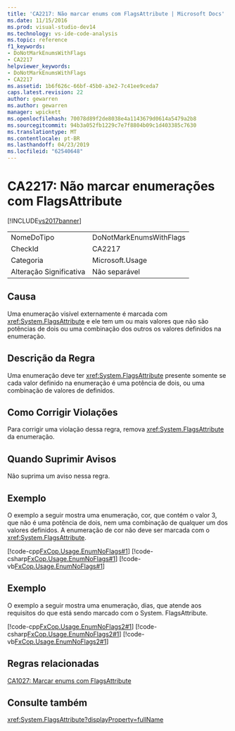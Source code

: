 ```yaml
---
title: 'CA2217: Não marcar enums com FlagsAttribute | Microsoft Docs'
ms.date: 11/15/2016
ms.prod: visual-studio-dev14
ms.technology: vs-ide-code-analysis
ms.topic: reference
f1_keywords:
- DoNotMarkEnumsWithFlags
- CA2217
helpviewer_keywords:
- DoNotMarkEnumsWithFlags
- CA2217
ms.assetid: 1b6f626c-66bf-45b0-a3e2-7c41ee9ceda7
caps.latest.revision: 22
author: gewarren
ms.author: gewarren
manager: wpickett
ms.openlocfilehash: 70078d89f2de8038e4a1143679d0614a5479a2b8
ms.sourcegitcommit: 94b3a052fb1229c7e7f8804b09c1d403385c7630
ms.translationtype: MT
ms.contentlocale: pt-BR
ms.lasthandoff: 04/23/2019
ms.locfileid: "62540648"
---
```

# <a name="ca2217-do-not-mark-enums-with-flagsattribute"></a>CA2217: Não marcar enumerações com FlagsAttribute
[!INCLUDE[vs2017banner](../includes/vs2017banner.md)]

|||
|-|-|
|NomeDoTipo|DoNotMarkEnumsWithFlags|
|CheckId|CA2217|
|Categoria|Microsoft.Usage|
|Alteração Significativa|Não separável|

## <a name="cause"></a>Causa
 Uma enumeração visível externamente é marcada com <xref:System.FlagsAttribute> e ele tem um ou mais valores que não são potências de dois ou uma combinação dos outros os valores definidos na enumeração.

## <a name="rule-description"></a>Descrição da Regra
 Uma enumeração deve ter <xref:System.FlagsAttribute> presente somente se cada valor definido na enumeração é uma potência de dois, ou uma combinação de valores de definidos.

## <a name="how-to-fix-violations"></a>Como Corrigir Violações
 Para corrigir uma violação dessa regra, remova <xref:System.FlagsAttribute> da enumeração.

## <a name="when-to-suppress-warnings"></a>Quando Suprimir Avisos
 Não suprima um aviso nessa regra.

## <a name="example"></a>Exemplo
 O exemplo a seguir mostra uma enumeração, cor, que contém o valor 3, que não é uma potência de dois, nem uma combinação de qualquer um dos valores definidos. A enumeração de cor não deve ser marcada com o <xref:System.FlagsAttribute>.

 [!code-cpp[FxCop.Usage.EnumNoFlags#1](../snippets/cpp/VS_Snippets_CodeAnalysis/FxCop.Usage.EnumNoFlags/cpp/FxCop.Usage.EnumNoFlags.cpp#1)]
 [!code-csharp[FxCop.Usage.EnumNoFlags#1](../snippets/csharp/VS_Snippets_CodeAnalysis/FxCop.Usage.EnumNoFlags/cs/FxCop.Usage.EnumNoFlags.cs#1)]
 [!code-vb[FxCop.Usage.EnumNoFlags#1](../snippets/visualbasic/VS_Snippets_CodeAnalysis/FxCop.Usage.EnumNoFlags/vb/FxCop.Usage.EnumNoFlags.vb#1)]

## <a name="example"></a>Exemplo
 O exemplo a seguir mostra uma enumeração, dias, que atende aos requisitos do que está sendo marcado com o System. FlagsAttribute.

 [!code-cpp[FxCop.Usage.EnumNoFlags2#1](../snippets/cpp/VS_Snippets_CodeAnalysis/FxCop.Usage.EnumNoFlags2/cpp/FxCop.Usage.EnumNoFlags2.cpp#1)]
 [!code-csharp[FxCop.Usage.EnumNoFlags2#1](../snippets/csharp/VS_Snippets_CodeAnalysis/FxCop.Usage.EnumNoFlags2/cs/FxCop.Usage.EnumNoFlags2.cs#1)]
 [!code-vb[FxCop.Usage.EnumNoFlags2#1](../snippets/visualbasic/VS_Snippets_CodeAnalysis/FxCop.Usage.EnumNoFlags2/vb/FxCop.Usage.EnumNoFlags2.vb#1)]

## <a name="related-rules"></a>Regras relacionadas
 [CA1027: Marcar enums com FlagsAttribute](../code-quality/ca1027-mark-enums-with-flagsattribute.md)

## <a name="see-also"></a>Consulte também
 <xref:System.FlagsAttribute?displayProperty=fullName>
